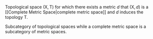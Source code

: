 Topological space $(\mathsf{X}, \mathsf{T})$ for which there exists a metric $d$ that $(\mathsf{X}, d)$ is a [[Complete Metric Space|complete metric space]] and $d$ induces the topology $\mathsf{T}$.

Subcategory of topological spaces while a complete metric space is a subcategory of metric spaces.